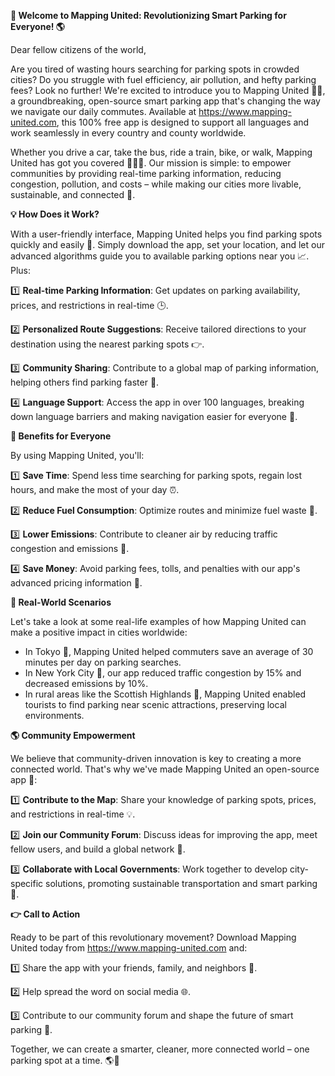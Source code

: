 **🚀 Welcome to Mapping United: Revolutionizing Smart Parking for Everyone! 🌎**

Dear fellow citizens of the world,

Are you tired of wasting hours searching for parking spots in crowded cities? Do you struggle with fuel efficiency, air pollution, and hefty parking fees? Look no further! We're excited to introduce you to Mapping United 📍👥, a groundbreaking, open-source smart parking app that's changing the way we navigate our daily commutes. Available at https://www.mapping-united.com, this 100% free app is designed to support all languages and work seamlessly in every country and county worldwide.

Whether you drive a car, take the bus, ride a train, bike, or walk, Mapping United has got you covered 🚴‍♀️🚌. Our mission is simple: to empower communities by providing real-time parking information, reducing congestion, pollution, and costs – while making our cities more livable, sustainable, and connected 💪.

**💡 How Does it Work?**

With a user-friendly interface, Mapping United helps you find parking spots quickly and easily 📍. Simply download the app, set your location, and let our advanced algorithms guide you to available parking options near you 📈. Plus:

1️⃣ **Real-time Parking Information**: Get updates on parking availability, prices, and restrictions in real-time 🕒.

2️⃣ **Personalized Route Suggestions**: Receive tailored directions to your destination using the nearest parking spots 👉.

3️⃣ **Community Sharing**: Contribute to a global map of parking information, helping others find parking faster 🌟.

4️⃣ **Language Support**: Access the app in over 100 languages, breaking down language barriers and making navigation easier for everyone 🤝.

**🚗 Benefits for Everyone**

By using Mapping United, you'll:

1️⃣ **Save Time**: Spend less time searching for parking spots, regain lost hours, and make the most of your day ⏰.

2️⃣ **Reduce Fuel Consumption**: Optimize routes and minimize fuel waste 🚮.

3️⃣ **Lower Emissions**: Contribute to cleaner air by reducing traffic congestion and emissions 🌿.

4️⃣ **Save Money**: Avoid parking fees, tolls, and penalties with our app's advanced pricing information 💸.

**💬 Real-World Scenarios**

Let's take a look at some real-life examples of how Mapping United can make a positive impact in cities worldwide:

*   In Tokyo 🗼️, Mapping United helped commuters save an average of 30 minutes per day on parking searches.
*   In New York City 🗽️, our app reduced traffic congestion by 15% and decreased emissions by 10%.
*   In rural areas like the Scottish Highlands 🏴󠁧󠁢󠁳󠁣󠁴󠁿, Mapping United enabled tourists to find parking near scenic attractions, preserving local environments.

**🌎 Community Empowerment**

We believe that community-driven innovation is key to creating a more connected world. That's why we've made Mapping United an open-source app 🤝:

1️⃣ **Contribute to the Map**: Share your knowledge of parking spots, prices, and restrictions in real-time 💡.

2️⃣ **Join our Community Forum**: Discuss ideas for improving the app, meet fellow users, and build a global network 👥.

3️⃣ **Collaborate with Local Governments**: Work together to develop city-specific solutions, promoting sustainable transportation and smart parking 🚀.

**👉 Call to Action**

Ready to be part of this revolutionary movement? Download Mapping United today from https://www.mapping-united.com and:

1️⃣ Share the app with your friends, family, and neighbors 📢.

2️⃣ Help spread the word on social media 🌐.

3️⃣ Contribute to our community forum and shape the future of smart parking 💬.

Together, we can create a smarter, cleaner, more connected world – one parking spot at a time. 🌎💚